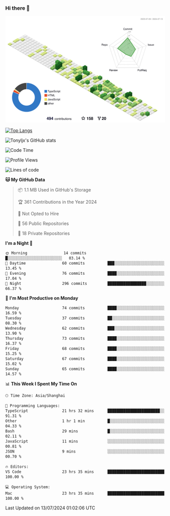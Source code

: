 ### Hi there 👋

![](./profile-3d-contrib/profile-green-animate.svg)

 

[![Top Langs](https://github-readme-stats.vercel.app/api/top-langs/?username=tonyljx)](https://github.com/anuraghazra/github-readme-stats)

![Tonyljx's GitHub stats](https://github-readme-stats.vercel.app/api?username=tonyljx&theme=default&show_icons=true)

 

<!--START_SECTION:waka-->
![Code Time](http://img.shields.io/badge/Code%20Time-470%20hrs%2022%20mins-blue)

![Profile Views](http://img.shields.io/badge/Profile%20Views-15-blue)

![Lines of code](https://img.shields.io/badge/From%20Hello%20World%20I%27ve%20Written-589.6%20thousand%20lines%20of%20code-blue)

**🐱 My GitHub Data** 

> 📦 1.1 MB Used in GitHub's Storage 
 > 
> 🏆 361 Contributions in the Year 2024
 > 
> 🚫 Not Opted to Hire
 > 
> 📜 56 Public Repositories 
 > 
> 🔑 18 Private Repositories 
 > 
**I'm a Night 🦉** 

```text
🌞 Morning                14 commits          █░░░░░░░░░░░░░░░░░░░░░░░░   03.14 % 
🌆 Daytime                60 commits          ███░░░░░░░░░░░░░░░░░░░░░░   13.45 % 
🌃 Evening                76 commits          ████░░░░░░░░░░░░░░░░░░░░░   17.04 % 
🌙 Night                  296 commits         █████████████████░░░░░░░░   66.37 % 
```
📅 **I'm Most Productive on Monday** 

```text
Monday                   74 commits          ████░░░░░░░░░░░░░░░░░░░░░   16.59 % 
Tuesday                  37 commits          ██░░░░░░░░░░░░░░░░░░░░░░░   08.30 % 
Wednesday                62 commits          ███░░░░░░░░░░░░░░░░░░░░░░   13.90 % 
Thursday                 73 commits          ████░░░░░░░░░░░░░░░░░░░░░   16.37 % 
Friday                   68 commits          ████░░░░░░░░░░░░░░░░░░░░░   15.25 % 
Saturday                 67 commits          ████░░░░░░░░░░░░░░░░░░░░░   15.02 % 
Sunday                   65 commits          ████░░░░░░░░░░░░░░░░░░░░░   14.57 % 
```


📊 **This Week I Spent My Time On** 

```text
🕑︎ Time Zone: Asia/Shanghai

💬 Programming Languages: 
TypeScript               21 hrs 32 mins      ███████████████████████░░   91.31 % 
Other                    1 hr 1 min          █░░░░░░░░░░░░░░░░░░░░░░░░   04.33 % 
Bash                     29 mins             █░░░░░░░░░░░░░░░░░░░░░░░░   02.11 % 
JavaScript               11 mins             ░░░░░░░░░░░░░░░░░░░░░░░░░   00.81 % 
JSON                     9 mins              ░░░░░░░░░░░░░░░░░░░░░░░░░   00.70 % 

🔥 Editors: 
VS Code                  23 hrs 35 mins      █████████████████████████   100.00 % 

💻 Operating System: 
Mac                      23 hrs 35 mins      █████████████████████████   100.00 % 
```


 Last Updated on 13/07/2024 01:02:06 UTC
<!--END_SECTION:waka-->

